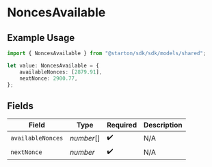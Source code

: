 # NoncesAvailable

## Example Usage

```typescript
import { NoncesAvailable } from "@starton/sdk/sdk/models/shared";

let value: NoncesAvailable = {
    availableNonces: [2879.91],
    nextNonce: 2900.77,
};
```

## Fields

| Field              | Type               | Required           | Description        |
| ------------------ | ------------------ | ------------------ | ------------------ |
| `availableNonces`  | *number*[]         | :heavy_check_mark: | N/A                |
| `nextNonce`        | *number*           | :heavy_check_mark: | N/A                |